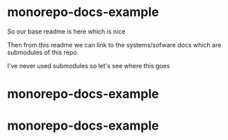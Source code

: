 # monorepo-docs-example

So our base readme is here which is nice


Then from this readme we can link to the systems/sofware docs which are submodules of this repo. 

I've never used submodules so let's see where this goes

# monorepo-docs-example
# monorepo-docs-example
